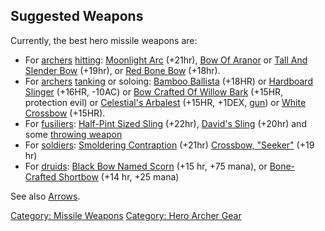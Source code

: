 ## Suggested Weapons

Currently, the best hero missile weapons are:

-   For [archers](:Category:_Archers.md "wikilink")
    [hitting](Hitters.md "wikilink"): [Moonlight
    Arc](Moonlight_Arc "wikilink") (+21hr), [Bow Of
    Aranor](Bow_Of_Aranor "wikilink") or [Tall And Slender
    Bow](Tall_And_Slender_Bow "wikilink") (+19hr), or [Red Bone
    Bow](Red_Bone_Bow "wikilink") (+18hr).
-   For [archers](:Category:_Archers.md "wikilink")
    [tanking](Tanks.md "wikilink") or soloing: [Bamboo
    Ballista](Bamboo_Ballista "wikilink") (+18HR) or [Hardboard
    Slinger](Hardboard_Slinger "wikilink") (+16HR, -10AC) or [Bow
    Crafted Of Willow Bark](Bow_Crafted_Of_Willow_Bark "wikilink")
    (+15HR, protection evil) or [Celestial's
    Arbalest](Celestial's_Arbalest "wikilink") (+15HR, +1DEX, [
    gun](:Category:Guns.md "wikilink")) or [White
    Crossbow](White_Crossbow "wikilink") (+15HR).
-   For [fusiliers](:Category:_Fusiliers.md "wikilink"): [Half-Pint
    Sized Sling](Half-Pint_Sized_Sling "wikilink") (+22hr), [David's
    Sling](David's_Sling "wikilink") (+20hr) and some [throwing
    weapon](:Category:_Throwing_Weapons.md "wikilink")
-   For [soldiers](:Category:_Soldiers.md "wikilink"): [Smoldering
    Contraption](Smoldering_Contraption "wikilink") (+21hr) [Crossbow,
    "Seeker"](Crossbow,_"Seeker" "wikilink") (+19 hr)
-   For [druids](:Category:_Druids.md "wikilink"): [Black Bow Named
    Scorn](Black_Bow_Named_Scorn "wikilink") (+15 hr, +75 mana), or
    [Bone-Crafted Shortbow](Bone-Crafted_Shortbow "wikilink") (+14 hr,
    +25 mana)

See also [Arrows](:Category:_Arrows.md "wikilink").

[Category: Missile Weapons](Category:_Missile_Weapons "wikilink")
[Category: Hero Archer Gear](Category:_Hero_Archer_Gear "wikilink")
